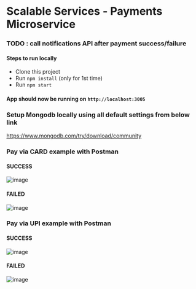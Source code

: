 # Scalable Services - Payments Microservice

### TODO : call notifications API after payment success/failure

#### Steps to run locally

- Clone this project
- Run `npm install` (only for 1st time)
- Run `npm start`

#### App should now be running on `http://localhost:3005`

### Setup Mongodb locally using all default settings from below link
https://www.mongodb.com/try/download/community

### Pay via CARD example with Postman
#### SUCCESS
![image](https://github.com/user-attachments/assets/2863c52e-b012-4593-ae5a-4c90cff7d46f)
#### FAILED
![image](https://github.com/user-attachments/assets/f1b596a9-7e17-4a2e-b4fb-d4526916177f)

### Pay via UPI example with Postman
#### SUCCESS
![image](https://github.com/user-attachments/assets/5f76b70e-5d9c-49ff-9866-980249a17751)
#### FAILED
![image](https://github.com/user-attachments/assets/4c7a0f64-90c0-467d-870e-0d9363eff017)
